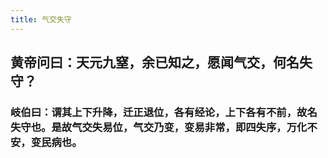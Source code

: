 ```yaml
---
title: 气交失守
---
```


## 黄帝问曰：天元九窒，余已知之，愿闻气交，何名失守？
### 岐伯曰：谓其上下升降，迁正退位，各有经论，上下各有不前，故名失守也。是故气交失易位，气交乃变，变易非常，即四失序，万化不安，变民病也。
